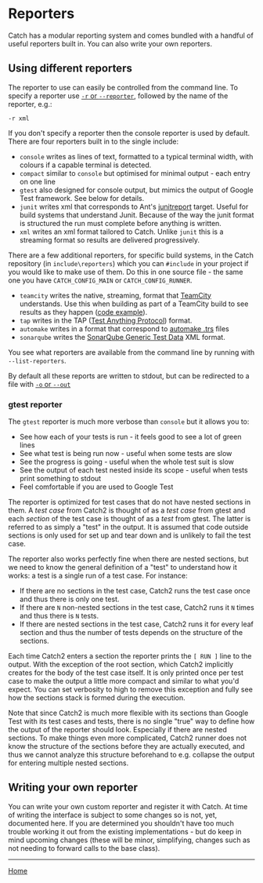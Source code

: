 <a id="top"></a>
# Reporters

Catch has a modular reporting system and comes bundled with a handful of useful reporters built in.
You can also write your own reporters.

## Using different reporters

The reporter to use can easily be controlled from the command line.
To specify a reporter use [`-r` or `--reporter`](command-line.md#choosing-a-reporter-to-use), followed by the name of the reporter, e.g.:

```
-r xml
```

If you don't specify a reporter then the console reporter is used by default.
There are four reporters built in to the single include:

* `console` writes as lines of text, formatted to a typical terminal width, with colours if a capable terminal is detected.
* `compact` similar to `console` but optimised for minimal output - each entry on one line
* `gtest` also designed for console output, but mimics the output of Google Test framework. See below for details.
* `junit` writes xml that corresponds to Ant's [junitreport](http://help.catchsoftware.com/display/ET/JUnit+Format) target. Useful for build systems that understand Junit.
Because of the way the junit format is structured the run must complete before anything is written. 
* `xml` writes an xml format tailored to Catch. Unlike `junit` this is a streaming format so results are delivered progressively.

There are a few additional reporters, for specific build systems, in the Catch repository (in `include\reporters`) which you can `#include` in your project if you would like to make use of them.
Do this in one source file - the same one you have `CATCH_CONFIG_MAIN` or `CATCH_CONFIG_RUNNER`.

* `teamcity` writes the native, streaming, format that [TeamCity](https://www.jetbrains.com/teamcity/) understands. 
Use this when building as part of a TeamCity build to see results as they happen ([code example](../examples/207-Rpt-TeamCityReporter.cpp)).
* `tap` writes in the TAP ([Test Anything Protocol](https://en.wikipedia.org/wiki/Test_Anything_Protocol)) format.
* `automake` writes in a format that correspond to [automake  .trs](https://www.gnu.org/software/automake/manual/html_node/Log-files-generation-and-test-results-recording.html) files
* `sonarqube` writes the [SonarQube Generic Test Data](https://docs.sonarqube.org/latest/analysis/generic-test/) XML format.

You see what reporters are available from the command line by running with `--list-reporters`.

By default all these reports are written to stdout, but can be redirected to a file with [`-o` or `--out`](command-line.md#sending-output-to-a-file)

### gtest reporter

The `gtest` reporter is much more verbose than `console` but it allows you to:
* See how each of your tests is run - it feels good to see a lot of green lines
* See what test is being run now - useful when some tests are slow
* See the progress is going - useful when the whole test suit is slow
* See the output of each test nested inside its scope - useful when tests print something to stdout
* Feel comfortable if you are used to Google Test

The reporter is optimized for test cases that do not have nested sections in them. A _test case_ from Catch2 is thought of as a _test case_ from gtest and each _section_ of the test case is thought of as a _test_ from gtest. The latter is referred to as simply a "test" in the output. It is assumed that code outside sections is only used for set up and tear down and is unlikely to fail the test case.

The reporter also works perfectly fine when there are nested sections, but we need to know the general definition of a "test" to understand how it works: a test is a single run of a test case. For instance: 
* If there are no sections in the test case, Catch2 runs the test case once and thus there is only one test.
* If there are `N` non-nested sections in the test case, Catch2 runs  it `N` times and thus there is `N` tests. 
* If there are nested sections in the test case, Catch2 runs it for every leaf section and thus the number of tests depends on the structure of the sections.

Each time Catch2 enters a section the reporter prints the `[ RUN ]` line to the output. With the exception of the root section, which Catch2 implicitly creates for the body of the test case itself. It is only printed once per test case to make the output a little more compact and similar to what you'd expect. You can set verbosity to high to remove this exception and fully see how the sections stack is formed during the execution.

Note that since Catch2 is much more flexible with its sections than Google Test with its test cases and tests, there is no single "true" way to define how the output of the reporter should look. Especially if there are nested sections. To make things even more complicated, Catch2 runner does not know the structure of the sections before they are actually executed, and thus we cannot analyze this structure beforehand to e.g. collapse the output for entering multiple nested sections.

## Writing your own reporter

You can write your own custom reporter and register it with Catch.
At time of writing the interface is subject to some changes so is not, yet, documented here.
If you are determined you shouldn't have too much trouble working it out from the existing implementations -
but do keep in mind upcoming changes (these will be minor, simplifying, changes such as not needing to forward calls to the base class).

---

[Home](Readme.md#top)
